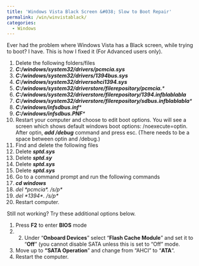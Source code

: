 ```yaml
---
title: 'Windows Vista Black Screen &#038; Slow to Boot Repair'
permalink: /win/winvistablack/
categories:
  - Windows
---
```


Ever had the problem where Windows Vista has a Black screen, while trying to boot? I have. This is how I fixed it (For Advanced users only).

  1. Delete the following folders/files
  2. _**C:/windows/system32/drivers/pcmcia.sys**_
  3. _**C:/windows/system32/drivers/1394bus.sys**_
  4. _**C:/windows/system32/driversohci1394.sys**_
  5. _**C:/windows/system32/driverstore/filerepository/pcmcia.***_
  6. _**C:/windows/system32/driverstore/filerepository/1394.infblablabla**_
  7. _**C:/windows/system32/driverstore/filerepository/sdbus.infblablabla***_
  8. _**C:/windows/infsdbus.inf***_
  9. _**C:/windows/infsdbus.PNF***_
 10. Restart your computer and choose to edit boot options. You will see a screen which shows default windows boot options: /noexecute=optin. After optin, _**add /debug**_ command and press esc. (There needs to be a space between optin and /debug.)
 11. Find and delete the following files
 12. Delete _**sptd.sys**_
 13. Delete _**sptd.sy**_
 14. Delete _**sptd.sys**_
 15. Delete _**sptd.sys**_
 16. Go to a command prompt and run the following commands
 17. _**cd windows**_
 18. _**del \*pcmcia\*.* /s/p**_
 19. _**del \*1394\*.* /s/p**_
 20. Restart computer.

Still not working? Try these additional options below.

  1. Press **F2** to enter **BIOS** mode
  2. 2. Under &#8220;**Onboard Devices**&#8221; select &#8220;**Flash Cache Module**&#8221; and set it to &#8220;**Off**&#8221; (you cannot disable SATA unless this is set to &#8220;Off&#8221; mode.
  3. Move up to **&#8220;SATA Operation**&#8221; and change from &#8220;AHCI&#8221; to &#8220;**ATA**&#8220;.
  4. Restart the computer.
